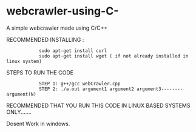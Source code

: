 # webcrawler-using-C-
A simple webcrawler made using C/C++

RECOMMENDED INSTALLING : 

                sudo apt-get install curl
                sudo apt-get install wget ( if not already installed in linux system)

STEPS TO RUN THE CODE

                STEP 1: g++/gcc webCrawler.cpp
                STEP 2: ./a.out argument1 argument2 argument3--------argument(N)
   
   
   RECOMMENDED THAT YOU RUN THIS CODE IN LINUX BASED SYSTEMS ONLY.......
   
   Dosent Work in windows.
 
